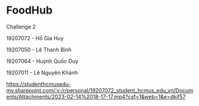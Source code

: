 # FoodHub 
Challenge 2

19207072 - Hồ Gia Huy

19207050 - Lê Thanh Bình

19207064 - Huỳnh Quốc Duy

19207011 - Lê Nguyên Khánh


https://studenthcmusedu-my.sharepoint.com/:v:/r/personal/19207072_student_hcmus_edu_vn/Documents/Attachments/2023-02-14%2018-17-17.mp4?csf=1&web=1&e=dkif57
